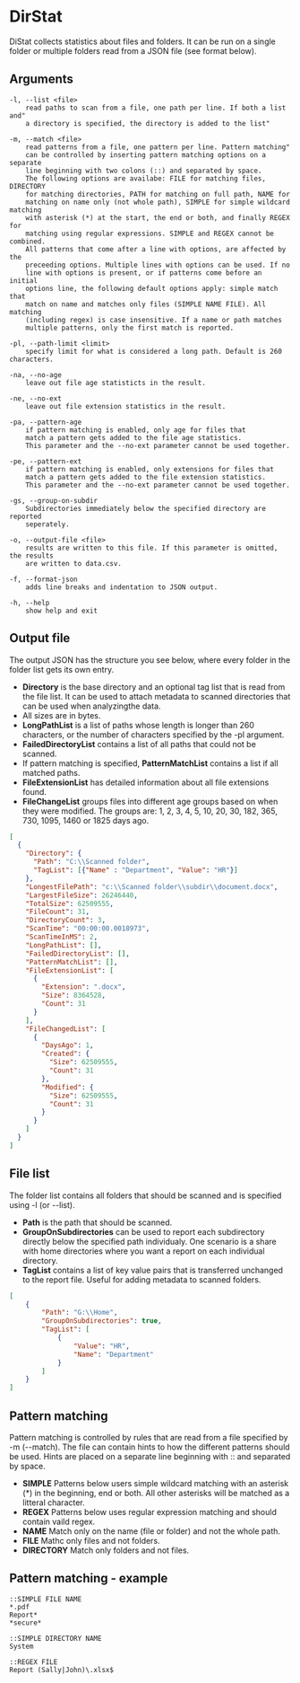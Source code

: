 # DirStat

DiStat collects statistics about files and folders. It can be run on a single folder or multiple folders read from a
JSON file (see format below).

## Arguments

    -l, --list <file>
        read paths to scan from a file, one path per line. If both a list and"
        a directory is specified, the directory is added to the list"

    -m, --match <file>
        read patterns from a file, one pattern per line. Pattern matching"
        can be controlled by inserting pattern matching options on a separate
        line beginning with two colons (::) and separated by space.
        The following options are availabe: FILE for matching files, DIRECTORY
        for matching directories, PATH for matching on full path, NAME for
        matching on name only (not whole path), SIMPLE for simple wildcard matching
        with asterisk (*) at the start, the end or both, and finally REGEX for
        matching using regular expressions. SIMPLE and REGEX cannot be combined.
        All patterns that come after a line with options, are affected by the
        preceeding options. Multiple lines with options can be used. If no
        line with options is present, or if patterns come before an initial
        options line, the following default options apply: simple match that
        match on name and matches only files (SIMPLE NAME FILE). All matching
        (including regex) is case insensitive. If a name or path matches
        multiple patterns, only the first match is reported.

    -pl, --path-limit <limit>
        specify limit for what is considered a long path. Default is 260 characters.

    -na, --no-age
        leave out file age statisticts in the result.

    -ne, --no-ext
        leave out file extension statistics in the result.

    -pa, --pattern-age
        if pattern matching is enabled, only age for files that
        match a pattern gets added to the file age statistics.
        This parameter and the --no-ext parameter cannot be used together.

    -pe, --pattern-ext
        if pattern matching is enabled, only extensions for files that
        match a pattern gets added to the file extension statistics.
        This parameter and the --no-ext parameter cannot be used together.

    -gs, --group-on-subdir
        Subdirectories immediately below the specified directory are reported
        seperately.

    -o, --output-file <file>
        results are written to this file. If this parameter is omitted, the results
        are written to data.csv.

    -f, --format-json
        adds line breaks and indentation to JSON output.

    -h, --help
        show help and exit

## Output file

The output JSON has the structure you see below, where every folder in the folder list gets
its own entry.

* __Directory__ is the base directory and an optional tag list that is read from the file list. It can be used to attach metadata to scanned directories that can be used when analyzingthe data.
* All sizes are in bytes.
* __LongPathList__ is a list of paths whose length is longer than 260 characters, or the number of characters specified by the -pl argument.
* __FailedDirectoryList__ contains a list of all paths that could not be scanned.
* If pattern matching is specified, __PatternMatchList__  contains a list if all matched paths.
* __FileExtensionList__ has detailed information about all file extensions found.
* __FileChangeList__ groups files into different age groups based on when they were modified. The groups are: 1, 2, 3, 4, 5, 10, 20, 30, 182, 365, 730, 1095, 1460 or 1825 days ago.

```json
[
  {
    "Directory": {
      "Path": "C:\\Scanned folder",
      "TagList": [{"Name" : "Department", "Value": "HR"}]
    },
    "LongestFilePath": "c:\\Scanned folder\\subdir\\document.docx",
    "LargestFileSize": 26246440,
    "TotalSize": 62509555,
    "FileCount": 31,
    "DirectoryCount": 3,
    "ScanTime": "00:00:00.0018973",
    "ScanTimeInMS": 2,
    "LongPathList": [],
    "FailedDirectoryList": [],
    "PatternMatchList": [],
    "FileExtensionList": [
      {
        "Extension": ".docx",
        "Size": 8364528,
        "Count": 31
      }
    ],
    "FileChangedList": [
      {
        "DaysAgo": 1,
        "Created": {
          "Size": 62509555,
          "Count": 31
        },
        "Modified": {
          "Size": 62509555,
          "Count": 31
        }
      }
    ]
  }
]
```





## File list

The folder list contains all folders that should be scanned and is specified using -l (or --list).

* __Path__ is the path that should be scanned.
* __GroupOnSubdirectories__ can be used to report each subdirectory directly below the specified path individualy. One scenario is a share with home directories where you want a report on each individual directory.
* __TagList__ contains a list of key value pairs that is transferred unchanged to the report file. Useful for adding metadata to scanned folders.

```json
[
    {
        "Path": "G:\\Home",
        "GroupOnSubdirectories": true,
        "TagList": [
            {
                "Value": "HR",
                "Name": "Department"
            }
        ]
    }
]
```

## Pattern matching

Pattern matching is controlled by rules that are read from a file specified by -m (--match).
The file can contain hints to how the different patterns should be used. Hints are placed
on a separate line beginning with :: and separated by space.

* __SIMPLE__ Patterns below users simple wildcard matching with an asterisk (*) in the beginning, end or both. All other asterisks will be matched as a litteral character.
* __REGEX__ Patterns below uses regular expression matching and should contain vaild regex.
* __NAME__ Match only on the name (file or folder) and not the whole path.
* __FILE__ Mathc only files and not folders.
* __DIRECTORY__ Match only folders and not files.


## Pattern matching - example

    ::SIMPLE FILE NAME
    *.pdf
    Report*
    *secure*

    ::SIMPLE DIRECTORY NAME
    System

    ::REGEX FILE
    Report (Sally|John)\.xlsx$
